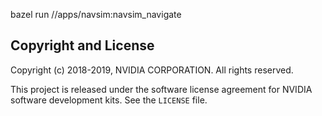 bazel run //apps/navsim:navsim_navigate

## Copyright and License

Copyright (c) 2018-2019, NVIDIA CORPORATION. All rights reserved.

This project is released under the software license agreement for NVIDIA software development kits.
See the `LICENSE` file.
